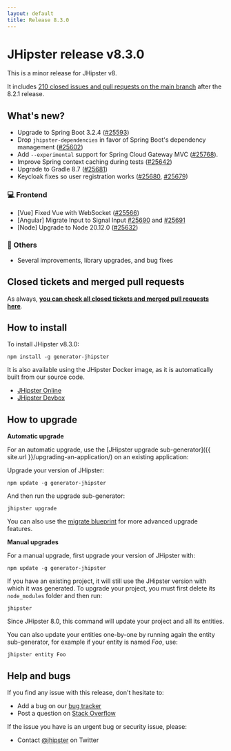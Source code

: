 ```yaml
---
layout: default
title: Release 8.3.0
---
```


# JHipster release v8.3.0

This is a minor release for JHipster v8. 

It includes [210 closed issues and pull requests on the main branch](https://github.com/jhipster/generator-jhipster/issues?q=is:closed+milestone:8.3.0) after the 8.2.1 release.

## What's new?

- Upgrade to Spring Boot 3.2.4 ([#25593](https://github.com/jhipster/generator-jhipster/pull/25593))
- Drop `jhipster-dependencies` in favor of Spring Boot's dependency management ([#25602](https://github.com/jhipster/generator-jhipster/pull/25602))
- Add `--experimental` support for Spring Cloud Gateway MVC ([#25768](https://github.com/jhipster/generator-jhipster/pull/25768)). 
- Improve Spring context caching during tests ([#25642](https://github.com/jhipster/generator-jhipster/pull/25642))
- Upgrade to Gradle 8.7 ([#25681](https://github.com/jhipster/generator-jhipster/pull/25681))
- Keycloak fixes so user registration works ([#25680](https://github.com/jhipster/generator-jhipster/pull/25680), [#25679](https://github.com/jhipster/generator-jhipster/pull/25679))

### :computer: Frontend

- [Vue] Fixed Vue with WebSocket ([#25566](https://github.com/jhipster/generator-jhipster/pull/25566))
- [Angular] Migrate Input to Signal Input [#25690](https://github.com/jhipster/generator-jhipster/pull/25690) and [#25691](https://github.com/jhipster/generator-jhipster/pull/25691)
- [Node] Upgrade to Node 20.12.0 ([#25632](https://github.com/jhipster/generator-jhipster/pull/25632))

### :scroll: Others

- Several improvements, library upgrades, and bug fixes

## Closed tickets and merged pull requests

As always, **[you can check all closed tickets and merged pull requests here](https://github.com/jhipster/generator-jhipster/issues?q=is:closed+milestone:8.3.0)**.

## How to install

To install JHipster v8.3.0:

    npm install -g generator-jhipster

It is also available using the JHipster Docker image, as it is automatically built from our source code.

- [JHipster Online](https://start.jhipster.tech)
- [JHipster Devbox](https://github.com/jhipster/jhipster-devbox)

## How to upgrade

**Automatic upgrade**

For an automatic upgrade, use the [JHipster upgrade sub-generator]({{ site.url }}/upgrading-an-application/) on an existing application:

Upgrade your version of JHipster:

```
npm update -g generator-jhipster
```

And then run the upgrade sub-generator:

```
jhipster upgrade
```

You can also use the [migrate blueprint](https://github.com/jhipster/generator-jhipster-migrate) for more advanced upgrade features. 

**Manual upgrades**

For a manual upgrade, first upgrade your version of JHipster with:

```
npm update -g generator-jhipster
```

If you have an existing project, it will still use the JHipster version with which it was generated.
To upgrade your project, you must first delete its `node_modules` folder and then run:

```
jhipster
```

Since JHipster 8.0, this command will update your project and all its entities. 

You can also update your entities one-by-one by running again the entity sub-generator, for example if your entity is named _Foo_, use:

```
jhipster entity Foo
```

## Help and bugs

If you find any issue with this release, don't hesitate to:

- Add a bug on our [bug tracker](https://github.com/jhipster/generator-jhipster/issues?state=open)
- Post a question on [Stack Overflow](http://stackoverflow.com/tags/jhipster/info)

If the issue you have is an urgent bug or security issue, please:

- Contact [@jhipster](https://twitter.com/jhipster) on Twitter
